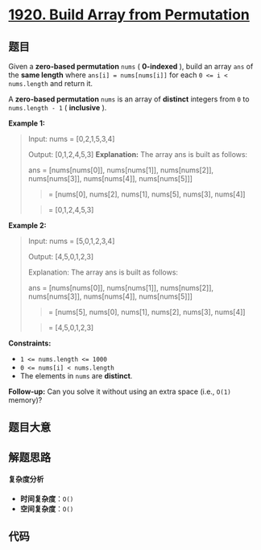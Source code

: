 # [1920. Build Array from Permutation](https://leetcode.com/problems/build-array-from-permutation/)

## 题目

Given a **zero-based permutation** `nums` ( **0-indexed** ), build an array
`ans` of the **same length** where `ans[i] = nums[nums[i]]` for each `0 <= i <
nums.length` and return it.

A **zero-based permutation** `nums` is an array of **distinct** integers from
`0` to `nums.length - 1` ( **inclusive** ).

**Example 1:**

> Input: nums = [0,2,1,5,3,4]
>
> Output: [0,1,2,4,5,3] **Explanation:** The array ans is built as follows:
>
> ans = [nums[nums[0]], nums[nums[1]], nums[nums[2]], nums[nums[3]], nums[nums[4]], nums[nums[5]]]
>
> > = [nums[0], nums[2], nums[1], nums[5], nums[3], nums[4]]
>
> > = [0,1,2,4,5,3]

**Example 2:**

> Input: nums = [5,0,1,2,3,4]
>
> Output: [4,5,0,1,2,3]
>
> Explanation: The array ans is built as follows:
>
> ans = [nums[nums[0]], nums[nums[1]], nums[nums[2]], nums[nums[3]], nums[nums[4]], nums[nums[5]]]
>
> > = [nums[5], nums[0], nums[1], nums[2], nums[3], nums[4]]
>
> > = [4,5,0,1,2,3]

**Constraints:**

- `1 <= nums.length <= 1000`
- `0 <= nums[i] < nums.length`
- The elements in `nums` are **distinct**.

**Follow-up:** Can you solve it without using an extra space (i.e., `O(1)`
memory)?

## 题目大意

## 解题思路

#### 复杂度分析

- **时间复杂度**：`O()`
- **空间复杂度**：`O()`

## 代码

```javascript

```
